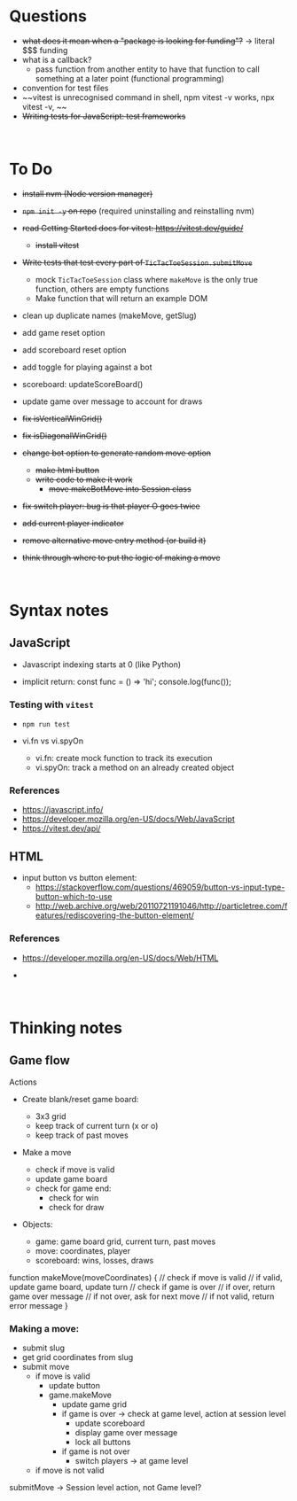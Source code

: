 # Questions
- ~~what does it mean when a "package is looking for funding"?~~ -> literal $$$ funding
- what is a callback?
    - pass function from another entity to have that function to call something at a later point (functional programming)
- convention for test files
- ~~vitest is unrecognised command in shell, npm vitest -v works, npx vitest -v, ~~
- ~~Writing tests for JavaScript: test frameworks~~

<br>

# To Do
- ~~install nvm (Node version manager)~~
- ~~`npm init -y` on repo~~ (required uninstalling and reinstalling nvm)
- ~~read Getting Started docs for vitest: https://vitest.dev/guide/~~
    - ~~install vitest~~
- ~~Write tests that test every part of `TicTacToeSession.submitMove`~~
    - mock `TicTacToeSession` class where `makeMove` is the only true function, others are empty functions
    - Make function that will return an example DOM


- clean up duplicate names (makeMove, getSlug)
- add game reset option
- add scoreboard reset option
- add toggle for playing against a bot
- scoreboard: updateScoreBoard()
- update game over message to account for draws

- ~~fix isVerticalWinGrid()~~
- ~~fix isDiagonalWinGrid()~~
- ~~change bot option to generate random move option~~
    - ~~make html button~~
    - ~~write code to make it work~~
        - ~~move makeBotMove into Session class~~
- ~~fix switch player: bug is that player O goes twice~~
- ~~add current player indicator~~
- ~~remove alternative move entry method (or build it)~~
- ~~think through where to put the logic of making a move~~


<br>

# Syntax notes

## JavaScript

- Javascript indexing starts at 0 (like Python)

- implicit return:
        const func = () => 'hi';
        console.log(func());

### Testing with `vitest`
- `npm run test`

- vi.fn vs vi.spyOn
    - vi.fn: create mock function to track its execution
    - vi.spyOn: track a method on an already created object



### References
- https://javascript.info/
- https://developer.mozilla.org/en-US/docs/Web/JavaScript
- https://vitest.dev/api/

## HTML


- input button vs button element:
    - https://stackoverflow.com/questions/469059/button-vs-input-type-button-which-to-use
    - http://web.archive.org/web/20110721191046/http://particletree.com/features/rediscovering-the-button-element/



### References
- https://developer.mozilla.org/en-US/docs/Web/HTML

- 




<br>

# Thinking notes

## Game flow
Actions
- Create blank/reset game board:
    - 3x3 grid
    - keep track of current turn (x or o)
    - keep track of past moves
- Make a move
    - check if move is valid
    - update game board
    - check for game end:
        - check for win
        - check for draw

- Objects:
    - game: game board grid, current turn, past moves
    - move: coordinates, player
    - scoreboard: wins, losses, draws

function makeMove(moveCoordinates) {
    // check if move is valid
    // if valid, update game board, update turn
        // check if game is over
            // if over, return game over message
            // if not over, ask for next move
    // if not valid, return error message
}

### Making a move:
- submit slug
- get grid coordinates from slug
- submit move
    - if move is valid
        - update button
        - game.makeMove
            - update game grid
            - if game is over -> check at game level, action at session level
                - update scoreboard
                - display game over message
                - lock all buttons
            - if game is not over
                - switch players -> at game level
    - if move is not valid

submitMove -> Session level action, not Game level?
